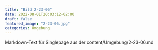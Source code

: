 ```yaml
---
title: "Bild 2-23-06"
date: 2022-08-01T20:03:12+02:00
draft: false
featured_image: "2-23-06.jpg"
categories: Umgebung
---
```



Markdown-Text für Singlepage aus der content/Umgebung/2-23-06.md